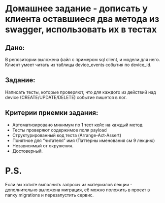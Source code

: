 # Домашнее задание - дописать у клиента оставшиеся два метода из swagger, использовать их в тестах

## Дано:

В репозитории выложена файл с примером sql client, и модели для него. Клиент умеет читать из таблицы device_events события по device_id.

## Задание:

Написать тесты, которые проверяют, что для каждого из действий над device (CREATE/UPDATE/DELETE) событие пишется в лог.

## Критерии приемки задания:

- Автоматизировано минимум по 1 тест кейс на каждый метод
- Тесты проверяют содержимое поля payload
- Структурированный код теста (Arrange-Act-Assert)
- Понятное для “читателя” имя (Паттерны именования см 9 лекцию)
- Независимый от окружения.
- Достоверный.

# P.S.
Если вы хотите выполнить запросы из материалов лекции - дополнительно выложена миграция, её можно положить в проект в папку migrations и перезапустить сервис.
